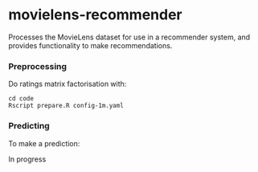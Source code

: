 # movielens-recommender

Processes the MovieLens dataset for use in a recommender system, and provides functionality to make recommendations.

### Preprocessing

Do ratings matrix factorisation with:

```
cd code
Rscript prepare.R config-1m.yaml
```

### Predicting

To make a prediction:

In progress
